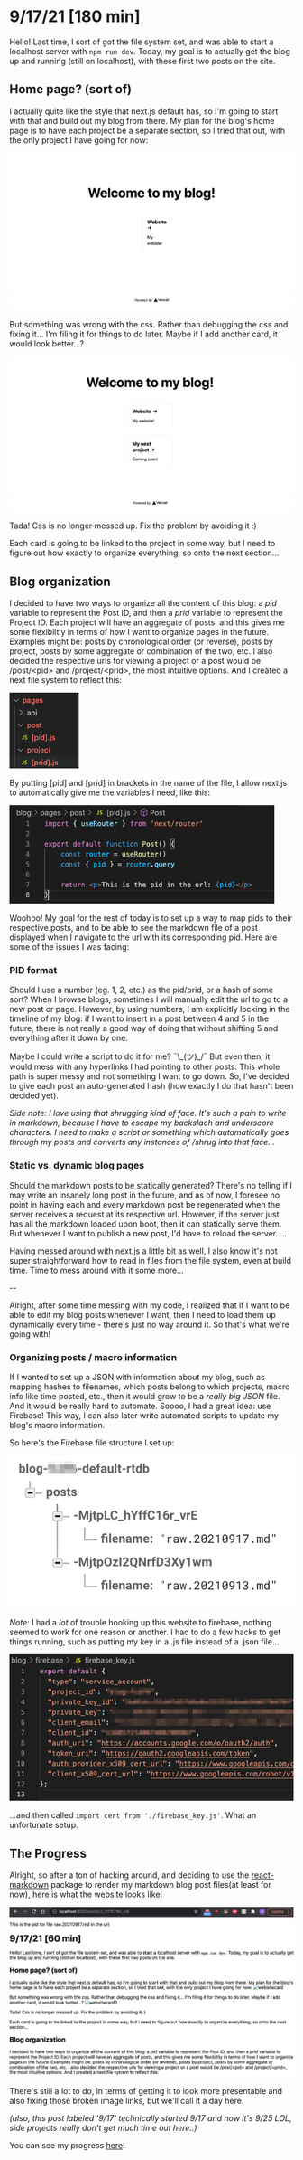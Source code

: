 # 9/17/21 \[180 min]

Hello! Last time, I sort of got the file system set, and was able to start a localhost server with `npm run dev`. Today, my goal is to actually get the blog up and running (still on localhost), with these first two posts on the site. 

## Home page? (sort of)

I actually quite like the style that next.js default has, so I'm going to start with that and build out my blog from there. My plan for the blog's home page is to have each project be a separate section, so I tried that out, with the only project I have going for now:

![websitecard](pictures/20210915-1.png)

But something was wrong with the css. Rather than debugging the css and fixing it... I'm filing it for things to do later. Maybe if I add another card, it would look better...?

![websitecard2](pictures/20210915-2.png)

Tada! Css is no longer messed up. Fix the problem by avoiding it :)

Each card is going to be linked to the project in some way, but I need to figure out how exactly to organize everything, so onto the next section...

## Blog organization

I decided to have two ways to organize all the content of this blog: a *pid* variable to represent the Post ID, and then a *prid* variable to represent the Project ID. Each project will have an aggregate of posts, and this gives me some flexibiltiy in terms of how I want to organize pages in the future. Examples might be: posts by chronological order (or reverse), posts by project, posts by some aggregate or combination of the two, etc. I also decided the respective urls for viewing a project or a post would be /post/\<pid\> and /project/\<prid\>, the most intuitive options. And I created a next file system to reflect this:

![pid-prid-filestructure](pictures/20210917-1.png)

By putting [pid] and [prid] in brackets in the name of the file, I allow next.js to automatically give me the variables I need, like this:

![pid-demo](pictures/20210917-2.png)

Woohoo! My goal for the rest of today is to set up a way to map pids to their respective posts, and to be able to see the markdown file of a post displayed when I navigate to the url with its corresponding pid. Here are some of the issues I was facing:

### PID format

Should I use a number (eg. 1, 2, etc.) as the pid/prid, or a hash of some sort? When I browse blogs, sometimes I will manually edit the url to go to a new post or page. However, by using numbers, I am explicitly locking in the timeline of my blog: if I want to insert in a post between 4 and 5 in the future, there is not really a good way of doing that without shifting 5 and everything after it down by one. 

Maybe I could write a script to do it for me? ¯\\\_(ツ)\_/¯ But even then, it would mess with any hyperlinks I had pointing to other posts. This whole path is super messy and not something I want to go down. So, I've decided to give each post an auto-generated hash (how exactly I do that hasn't been decided yet). 

*Side note: I love using that shrugging kind of face. It's such a pain to write in markdown, because I have to escape my backslach and underscore characters. I need to make a script or something which automatically goes through my posts and converts any instances of /shrug into that face...*

### Static vs. dynamic blog pages

Should the markdown posts to be statically generated? There's no telling if I may write an insanely long post in the future, and as of now, I foresee no point in having each and every markdown post be regenerated when the server receives a request at its respective url. However, if the server just has all the markdown loaded upon boot, then it can statically serve them. But whenever I want to publish a new post, I'd have to reload the server.....

Having messed around with next.js a little bit as well, I also know it's not super straightforward how to read in files from the file system, even at build time. Time to mess around with it some more...

--

Alright, after some time messing with my code, I realized that if I want to be able to edit my blog posts whenever I want, then I need to load them up dynamically every time - there's just no way around it. So that's what we're going with!

### Organizing posts / macro information

If I wanted to set up a JSON with information about my blog, such as mapping hashes to filenames, which posts belong to which projects, macro info like time posted, etc., then it would grow to be a *really big JSON* file. And it would be really hard to automate. Soooo, I had a great idea: use Firebase! This way, I can also later write automated scripts to update my blog's macro information. 

So here's the Firebase file structure I set up: 

![firebase structure](pictures/20210917-3.png)

*Note*: I had a *lot* of trouble hooking up this website to firebase, nothing seemed to work for one reason or another. I had to do a few hacks to get things running, such as putting my key in a .js file instead of a .json file...

![firebasekey.json](pictures/20210917-4.png)

...and then called `import cert from './firebase_key.js'`. What an unfortunate setup. 

## The Progress

Alright, so after a ton of hacking around, and deciding to use the [react-markdown](https://github.com/remarkjs/react-markdown) package to render my markdown blog post files(at least for now), here is what the website looks like!

![final progress](pictures/20210917-5.png)

There's still a lot to do, in terms of getting it to look more presentable and also fixing those broken image links, but we'll call it a day here. 

*(also, this post labeled '9/17' technically started 9/17 and now it's 9/25 LOL, side projects really don't get much time out here..)*

You can see my progress [here](https://github.com/xumaple/website/tree/d419a26a2f5e76246df512d3c016ec50ca56b7a4/blog)!
